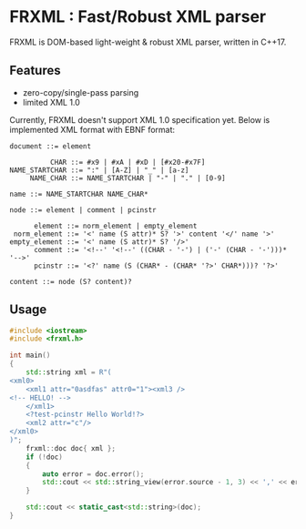 # FRXML : Fast/Robust XML parser

FRXML is DOM-based light-weight & robust XML parser, written in C++17.

## Features

- zero-copy/single-pass parsing
- limited XML 1.0

Currently, FRXML doesn't support XML 1.0 specification yet.
Below is implemented XML format with EBNF format:

```ebnf
document ::= element

          CHAR ::= #x9 | #xA | #xD | [#x20-#x7F]
NAME_STARTCHAR ::= ":" | [A-Z] | "_" | [a-z]
     NAME_CHAR ::= NAME_STARTCHAR | "-" | "." | [0-9]

name ::= NAME_STARTCHAR NAME_CHAR*

node ::= element | comment | pcinstr

      element ::= norm_element | empty_element
 norm_element ::= '<' name (S attr)* S? '>' content '</' name '>'
empty_element ::= '<' name (S attr)* S? '/>'
      comment ::= '<!--' '<!--' ((CHAR - '-') | ('-' (CHAR - '-')))* '-->'
      pcinstr ::= '<?' name (S (CHAR* - (CHAR* '?>' CHAR*)))? '?>'
      
content ::= node (S? content)?
```

## Usage

```c++
#include <iostream>
#include <frxml.h>

int main()
{
    std::string xml = R"(
<xml0>
    <xml1 attr="0asdfas" attr0="1"><xml3 />
<!-- HELLO! -->
    </xml1>
    <?test-pcinstr Hello World!?>
    <xml2 attr="c"/>
</xml0>
)";
    frxml::doc doc{ xml };
    if (!doc)
    {
        auto error = doc.error();
        std::cout << std::string_view(error.source - 1, 3) << ',' << error.code << '\n';
    }

    std::cout << static_cast<std::string>(doc);
}
```
